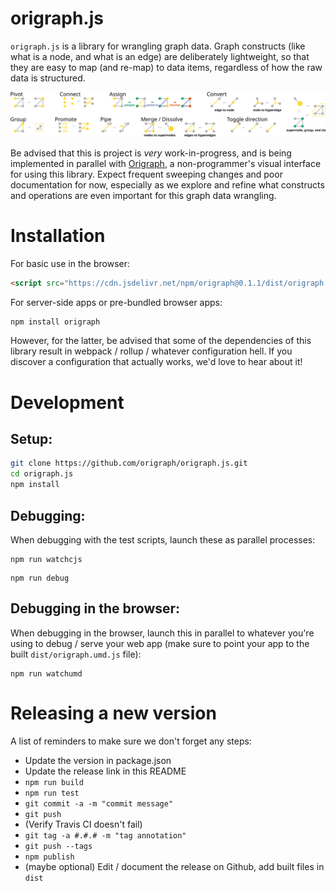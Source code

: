 origraph.js
===========
`origraph.js` is a library for wrangling graph data. Graph constructs (like what is a node, and what is an edge) are deliberately lightweight, so that they are easy to map (and re-map) to data items, regardless of how the raw data is structured.

![Operations](documentation/teaser.svg)

Be advised that this is project is *very* work-in-progress, and is being implemented in parallel with [Origraph](https://github.com/origraph/origraph.js), a non-programmer's visual interface for using this library.
Expect frequent sweeping changes and poor documentation for now, especially as we explore and refine what constructs and operations are even important for this graph data wrangling.

Installation
============
For basic use in the browser:

```html
<script src="https://cdn.jsdelivr.net/npm/origraph@0.1.1/dist/origraph.umd.min.js"></script>
```

For server-side apps or pre-bundled browser apps:

```bash
npm install origraph
```

However, for the latter, be advised that some of the dependencies of this library result in webpack / rollup / whatever configuration hell. If you discover a configuration that actually works, we'd love to hear about it!

Development
===========
## Setup:

```bash
git clone https://github.com/origraph/origraph.js.git
cd origraph.js
npm install
```

## Debugging:
When debugging with the test scripts, launch these as parallel processes:

```
npm run watchcjs
```

```
npm run debug
```

## Debugging in the browser:
When debugging in the browser, launch this in parallel to whatever you're using to debug / serve your web app (make sure to point your app to the built `dist/origraph.umd.js` file):
```
npm run watchumd
```

# Releasing a new version
A list of reminders to make sure we don't forget any steps:

- Update the version in package.json
- Update the release link in this README
- `npm run build`
- `npm run test`
- `git commit -a -m "commit message"`
- `git push`
- (Verify Travis CI doesn't fail)
- `git tag -a #.#.# -m "tag annotation"`
- `git push --tags`
- `npm publish`
- (maybe optional) Edit / document the release on Github, add built files in `dist`
